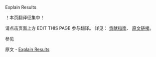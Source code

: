  Explain Results

 ！本页翻译征集中！

请点击页面上方 EDIT THIS PAGE 参与翻译。
详见：
[贡献指南]( https://github.com/whaleal/MongoDB-Manual-zh/blob/master/CONTRIBUTING.md )、
[原文链接](  https://docs.mongodb.com/manual/reference/explain-results/  )。

 参见

原文 - [Explain Results]( https://docs.mongodb.com/manual/reference/explain-results/ )

